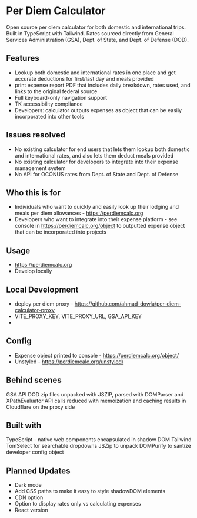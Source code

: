 # Per Diem Calculator

Open source per diem calculator for both domestic and international trips. Built in TypeScript with Tailwind. Rates sourced directly from General Services Administration (GSA), Dept. of State, and Dept. of Defense (DOD).

## Features

- Lookup both domestic and international rates in one place and get accurate deductions for first/last day and meals provided
- print expense report PDF that includes daily breakdown, rates used, and links to the original federal source
- Full keyboard-only navigation support
- TK accessibility compliance
- Developers: calculator outputs expenses as object that can be easily incorporated into other tools

## Issues resolved

- No existing calculator for end users that lets them lookup both domestic and international rates, and also lets them deduct meals provided
- No existing calculator for developers to integrate into their expense management system
- No API for OCONUS rates from Dept. of State and Dept. of Defense

## Who this is for

- Individuals who want to quickly and easily look up their lodging and meals per diem allowances - https://perdiemcalc.org
- Developers who want to integrate into their expense platform - see console in https://perdiemcalc.org/object to outputted expense object that can be incorporated into projects

## Usage

- https://perdiemcalc.org
- Develop locally

## Local Development

- deploy per diem proxy - https://github.com/ahmad-dowla/per-diem-calculator-proxy
- VITE_PROXY_KEY, VITE_PROXY_URL, GSA_API_KEY
-

## Config

- Expense object printed to console - https://perdiemcalc.org/object/
- Unstyled - https://perdiemcalc.org/unstyled/

## Behind scenes

GSA API
DOD zip files unpacked with JSZIP, parsed with DOMParser and XPathEvaluator
API calls reduced with memoization and caching results in Cloudflare on the proxy side

## Built with

TypeScript - native web components encapsulated in shadow DOM
Tailwind
TomSelect for searchable dropdowns
JSZip to unpack
DOMPurify to santize developer config object

## Planned Updates

- Dark mode
- Add CSS paths to make it easy to style shadowDOM elements
- CDN option
- Option to display rates only vs calculating expenses
- React version
